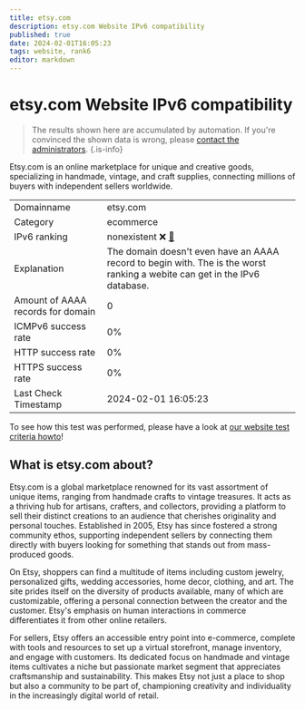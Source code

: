```yaml
---
title: etsy.com
description: etsy.com Website IPv6 compatibility
published: true
date: 2024-02-01T16:05:23
tags: website, rank6
editor: markdown
---
```


# etsy.com Website IPv6 compatibility

> The results shown here are accumulated by automation. If you're convinced the shown data is wrong, please [contact the administrators](/howto/chat). 
{.is-info}

Etsy.com is an online marketplace for unique and creative goods, specializing in handmade, vintage, and craft supplies, connecting millions of buyers with independent sellers worldwide.


|   |   |
| - | - |
| Domainname | etsy.com
| Category | ecommerce |
| IPv6 ranking | nonexistent :x: [🔗](/howto/ranking) |
| Explanation | The domain doesn't even have an AAAA record to begin with. The is the worst ranking a webite can get in the IPv6 database. |
| Amount of AAAA records for domain | 0 |
| ICMPv6 success rate | 0%|
| HTTP success rate | 0% |
| HTTPS success rate | 0% |
| Last Check Timestamp | 2024-02-01 16:05:23 |

To see how this test was performed, please have a look at [our website test criteria howto](/howto/testcriteria/website)!


## What is etsy.com about?
Etsy.com is a global marketplace renowned for its vast assortment of unique items, ranging from handmade crafts to vintage treasures. It acts as a thriving hub for artisans, crafters, and collectors, providing a platform to sell their distinct creations to an audience that cherishes originality and personal touches. Established in 2005, Etsy has since fostered a strong community ethos, supporting independent sellers by connecting them directly with buyers looking for something that stands out from mass-produced goods. 

On Etsy, shoppers can find a multitude of items including custom jewelry, personalized gifts, wedding accessories, home decor, clothing, and art. The site prides itself on the diversity of products available, many of which are customizable, offering a personal connection between the creator and the customer. Etsy's emphasis on human interactions in commerce differentiates it from other online retailers. 

For sellers, Etsy offers an accessible entry point into e-commerce, complete with tools and resources to set up a virtual storefront, manage inventory, and engage with customers. Its dedicated focus on handmade and vintage items cultivates a niche but passionate market segment that appreciates craftsmanship and sustainability. This makes Etsy not just a place to shop but also a community to be part of, championing creativity and individuality in the increasingly digital world of retail.


